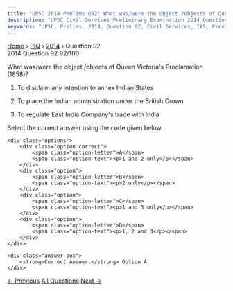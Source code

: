 ```yaml
---
title: "UPSC 2014 Prelims Q92: What was/were the object /objects of Queen Victoria's Procla..."
description: "UPSC Civil Services Preliminary Examination 2014 Question 92 with options and answer"
keywords: "UPSC, Prelims, 2014, Question 92, Civil Services, IAS, Previous Year Questions"
---
```


<nav class="breadcrumb">
    <a href="../../">Home</a>
    <span>›</span>
    <a href="../">PIQ</a>
    <span>›</span>
    <a href="./">2014</a>
    <span>›</span>
    <span>Question 92</span>
</nav>

<div class="question-header">
    <div class="question-meta">
        <span class="year-badge">2014</span>
        <span class="question-number">Question 92</span>
        <span class="progress">92/100</span>
    </div>
    <div class="progress-bar">
        <div class="progress-fill" style="width: 92.0%"></div>
    </div>
</div>

<div class="question-content">
    <div class="question-text">
        <p>What was/were the object /objects of Queen Victoria's Proclamation (1858)?</p>
<ol>
<li>
<p>To disclaim any intention to annex Indian States</p>
</li>
<li>
<p>To place the Indian administration under the British Crown</p>
</li>
<li>
<p>To regulate East India Company's trade with India</p>
</li>
</ol>
<p>Select the correct answer using the code given below.</p>
    </div>
    
    <div class="options">
        <div class="option correct">
            <span class="option-letter">A</span>
            <span class="option-text"><p>1 and 2 only</p></span>
        </div>
        <div class="option">
            <span class="option-letter">B</span>
            <span class="option-text"><p>2 only</p></span>
        </div>
        <div class="option">
            <span class="option-letter">C</span>
            <span class="option-text"><p>1 and 3 only</p></span>
        </div>
        <div class="option">
            <span class="option-letter">D</span>
            <span class="option-text"><p>1, 2 and 3</p></span>
        </div>
    </div>

    <div class="answer-box">
        <strong>Correct Answer:</strong> Option A
    </div>
</div>

<div class="question-nav">
    <a href="../q091-a-community-of-people-called-manganiyars-is-well-k/" class="nav-btn prev">← Previous</a>
    <a href="../" class="nav-btn center">All Questions</a>
    <a href="../q093-ibadat-khana-at-fatehpur-sikri-was/" class="nav-btn next">Next →</a>
</div>
